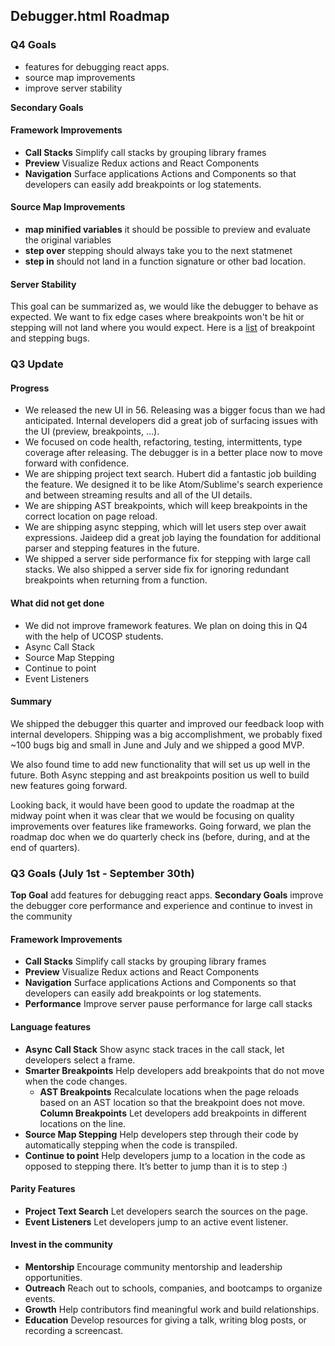 ## Debugger.html Roadmap

### Q4 Goals

* features for debugging react apps.
* source map improvements
* improve server stability

**Secondary Goals**

#### Framework Improvements

* **Call Stacks** Simplify call stacks by grouping library frames
* **Preview**  Visualize Redux actions and React Components
* **Navigation** Surface applications Actions and Components so that developers can easily add breakpoints or log statements.

#### Source Map Improvements

* **map minified variables** it should be possible to preview and evaluate the original variables
* **step over** stepping should always take you to the next statmenet
* **step in** should not land in a function signature or other bad location.

#### Server Stability

This goal can be summarized as, we would like the debugger to behave as expected. We want to fix edge cases where breakpoints won't be hit or stepping will not land where you would expect. Here is a [list][bpbugs] of breakpoint and stepping bugs.

### Q3 Update

#### Progress

* We released the new UI in 56. Releasing was a bigger focus than we had anticipated. Internal developers did a great job of surfacing issues with the UI (preview, breakpoints, ...).
* We focused on code health, refactoring, testing, intermittents, type coverage after releasing. The debugger is in a better place now to move forward with confidence.
* We are shipping project text search. Hubert did a fantastic job building the feature. We designed it to be like Atom/Sublime's search experience and between streaming results and all of the UI details.
* We are shipping AST breakpoints, which will keep breakpoints in the correct location on page reload.
* We are shipping async stepping, which will let users step over await expressions. Jaideep did a great job laying the foundation for additional parser and stepping features in the future.
* We shipped a server side performance fix for stepping with large call stacks. We also shipped a server side fix for ignoring redundant breakpoints when returning from a function.

#### What did not get done

* We did not improve framework features. We plan on doing this in Q4 with the help of UCOSP students.
* Async Call Stack
* Source Map Stepping
* Continue to point
* Event Listeners

#### Summary

We shipped the debugger this quarter and improved our feedback loop with internal developers.
Shipping was a big accomplishment, we probably fixed ~100 bugs big and small in June and July and we
shipped a good MVP.

We also found time to add new functionality that will set us up well in the future. Both Async stepping and ast breakpoints position us well to build new features going forward.

Looking back, it would have been good to update the roadmap at the midway point when it was
clear that we would be focusing on quality improvements over features like frameworks. Going forward,
we plan the roadmap doc when we do quarterly check ins (before, during, and at the end of quarters).



### Q3 Goals (July 1st - September 30th)

**Top Goal**  add features for debugging react apps.
**Secondary Goals** improve the debugger core performance and experience and continue to invest in the community

#### Framework Improvements

* **Call Stacks** Simplify call stacks by grouping library frames
* **Preview**  Visualize Redux actions and React Components
* **Navigation** Surface applications Actions and Components so that developers can easily add breakpoints or log statements.
* **Performance** Improve server pause performance for large call stacks

#### Language features

* **Async Call Stack** Show async stack traces in the call stack, let developers select a frame.
* **Smarter Breakpoints** Help developers add breakpoints that do not move when the code changes.
	* **AST Breakpoints** Recalculate locations when the page reloads based on an AST location so that the breakpoint does not move. **Column Breakpoints** Let developers add breakpoints in different locations on the line.
* **Source Map Stepping** Help developers step through their code by automatically stepping when the code is transpiled.
* **Continue to point** Help developers jump to a location in the code as opposed to stepping there. It’s better to jump than it is to step :)

#### Parity Features

* **Project Text Search** Let developers search the sources on the page.
* **Event Listeners** Let developers jump to an active event listener.

#### Invest in the community

* **Mentorship** Encourage community mentorship and leadership opportunities.
* **Outreach** Reach out to schools, companies, and bootcamps to organize events.
* **Growth** Help contributors find meaningful work and build relationships.
* **Education** Develop resources for giving a talk, writing blog posts, or recording a screencast.


[bpbugs]: https://docs.google.com/spreadsheets/d/1BES8bxJBf2GGHpQ4rZ68kOfFwZl5NJC8zqFRMKZ3iXE/edit?usp=sharing
